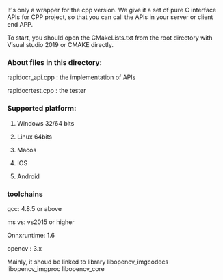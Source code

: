 It's only a wrapper for the cpp version. We give it a set of pure C interface APIs for CPP project, so that you can call the APIs in your server or client end APP.

To start, you should open the CMakeLists.txt from the root directory with Visual studio 2019 or CMAKE directly.

### About files in this directory:


rapidocr_api.cpp     : the implementation of APIs


rapidocrtest.cpp    : the tester


### Supported platform:

1. Windows 32/64 bits

2. Linux  64bits

3. Macos 

4. IOS

5. Android

### toolchains
gcc:  4.8.5 or above

ms vs: vs2015 or higher

Onnxruntime: 1.6

opencv :  3.x

Mainly, it shoud be linked to library libopencv_imgcodecs 	libopencv_imgproc 	libopencv_core
